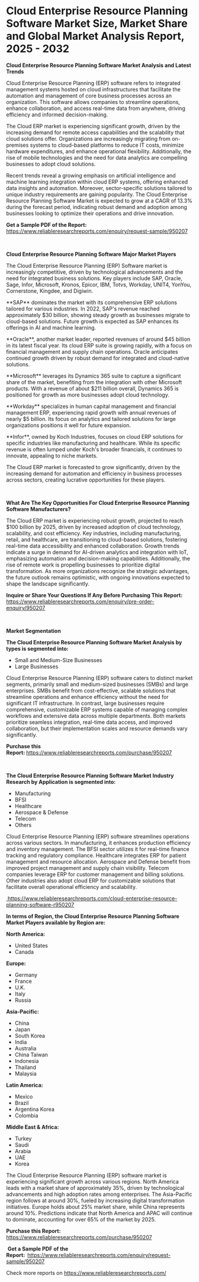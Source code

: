 <p><h1>Cloud Enterprise Resource Planning Software Market Size, Market Share and Global Market Analysis Report, 2025 - 2032</h1></p><p><strong>Cloud Enterprise Resource Planning Software Market Analysis and Latest Trends</strong></p>
<p><p>Cloud Enterprise Resource Planning (ERP) software refers to integrated management systems hosted on cloud infrastructures that facilitate the automation and management of core business processes across an organization. This software allows companies to streamline operations, enhance collaboration, and access real-time data from anywhere, driving efficiency and informed decision-making.</p><p>The Cloud ERP market is experiencing significant growth, driven by the increasing demand for remote access capabilities and the scalability that cloud solutions offer. Organizations are increasingly migrating from on-premises systems to cloud-based platforms to reduce IT costs, minimize hardware expenditures, and enhance operational flexibility. Additionally, the rise of mobile technologies and the need for data analytics are compelling businesses to adopt cloud solutions.</p><p>Recent trends reveal a growing emphasis on artificial intelligence and machine learning integration within cloud ERP systems, offering enhanced data insights and automation. Moreover, sector-specific solutions tailored to unique industry requirements are gaining popularity. The Cloud Enterprise Resource Planning Software Market is expected to grow at a CAGR of 13.3% during the forecast period, indicating robust demand and adoption among businesses looking to optimize their operations and drive innovation.</p></p>
<p><strong>Get a Sample PDF of the Report:&nbsp;</strong> <a href="https://www.reliableresearchreports.com/enquiry/request-sample/950207?utm_campaign=3111&utm_medium=2&utm_source=Github&utm_content=ia&utm_term=07032025&utm_id=cloud-enterprise-resource-planning-software">https://www.reliableresearchreports.com/enquiry/request-sample/950207</a></p>
<p>&nbsp;</p>
<p><strong>Cloud Enterprise Resource Planning Software Major Market Players</strong></p>
<p><p>The Cloud Enterprise Resource Planning (ERP) Software market is increasingly competitive, driven by technological advancements and the need for integrated business solutions. Key players include SAP, Oracle, Sage, Infor, Microsoft, Kronos, Epicor, IBM, Totvs, Workday, UNIT4, YonYou, Cornerstone, Kingdee, and Digiwin.</p><p>**SAP** dominates the market with its comprehensive ERP solutions tailored for various industries. In 2022, SAP's revenue reached approximately $30 billion, showing steady growth as businesses migrate to cloud-based solutions. Future growth is expected as SAP enhances its offerings in AI and machine learning.</p><p>**Oracle**, another market leader, reported revenues of around $45 billion in its latest fiscal year. Its cloud ERP suite is growing rapidly, with a focus on financial management and supply chain operations. Oracle anticipates continued growth driven by robust demand for integrated and cloud-native solutions.</p><p>**Microsoft** leverages its Dynamics 365 suite to capture a significant share of the market, benefiting from the integration with other Microsoft products. With a revenue of about $211 billion overall, Dynamics 365 is positioned for growth as more businesses adopt cloud technology.</p><p>**Workday** specializes in human capital management and financial management ERP, experiencing rapid growth with annual revenues of nearly $5 billion. Its focus on analytics and tailored solutions for large organizations positions it well for future expansion.</p><p>**Infor**, owned by Koch Industries, focuses on cloud ERP solutions for specific industries like manufacturing and healthcare. While its specific revenue is often lumped under Koch's broader financials, it continues to innovate, appealing to niche markets.</p><p>The Cloud ERP market is forecasted to grow significantly, driven by the increasing demand for automation and efficiency in business processes across sectors, creating lucrative opportunities for these players.</p></p>
<p>&nbsp;</p>
<p><strong>What Are The Key Opportunities For Cloud Enterprise Resource Planning Software Manufacturers?</strong></p>
<p><p>The Cloud ERP market is experiencing robust growth, projected to reach $100 billion by 2025, driven by increased adoption of cloud technology, scalability, and cost efficiency. Key industries, including manufacturing, retail, and healthcare, are transitioning to cloud-based solutions, fostering real-time data accessibility and enhanced collaboration. Growth trends indicate a surge in demand for AI-driven analytics and integration with IoT, emphasizing automation and decision-making capabilities. Additionally, the rise of remote work is propelling businesses to prioritize digital transformation. As more organizations recognize the strategic advantages, the future outlook remains optimistic, with ongoing innovations expected to shape the landscape significantly.</p></p>
<p><strong>Inquire or Share Your Questions If Any Before Purchasing This Report:</strong> <a href="https://www.reliableresearchreports.com/enquiry/pre-order-enquiry/950207?utm_campaign=3111&utm_medium=2&utm_source=Github&utm_content=ia&utm_term=07032025&utm_id=cloud-enterprise-resource-planning-software">https://www.reliableresearchreports.com/enquiry/pre-order-enquiry/950207</a></p>
<p>&nbsp;</p>
<p><strong>Market Segmentation</strong></p>
<p><strong>The Cloud Enterprise Resource Planning Software Market Analysis by types is segmented into:</strong></p>
<p><ul><li>Small and Medium-Size Businesses</li><li>Large Businesses</li></ul></p>
<p><p>Cloud Enterprise Resource Planning (ERP) software caters to distinct market segments, primarily small and medium-sized businesses (SMBs) and large enterprises. SMBs benefit from cost-effective, scalable solutions that streamline operations and enhance efficiency without the need for significant IT infrastructure. In contrast, large businesses require comprehensive, customizable ERP systems capable of managing complex workflows and extensive data across multiple departments. Both markets prioritize seamless integration, real-time data access, and improved collaboration, but their implementation scales and resource demands vary significantly.</p></p>
<p><strong>Purchase this Report:&nbsp;</strong><a href="https://www.reliableresearchreports.com/purchase/950207?utm_campaign=3111&utm_medium=2&utm_source=Github&utm_content=ia&utm_term=07032025&utm_id=cloud-enterprise-resource-planning-software">https://www.reliableresearchreports.com/purchase/950207</a></p>
<p>&nbsp;</p>
<p><strong>The Cloud Enterprise Resource Planning Software Market Industry Research by Application is segmented into:</strong></p>
<p><ul><li>Manufacturing</li><li>BFSI</li><li>Healthcare</li><li>Aerospace & Defense</li><li>Telecom</li><li>Others</li></ul></p>
<p><p>Cloud Enterprise Resource Planning (ERP) software streamlines operations across various sectors. In manufacturing, it enhances production efficiency and inventory management. The BFSI sector utilizes it for real-time finance tracking and regulatory compliance. Healthcare integrates ERP for patient management and resource allocation. Aerospace and Defense benefit from improved project management and supply chain visibility. Telecom companies leverage ERP for customer management and billing solutions. Other industries also adopt cloud ERP for customizable solutions that facilitate overall operational efficiency and scalability.</p></p>
<p><a href="https://www.reliableresearchreports.com/cloud-enterprise-resource-planning-software-r950207?utm_campaign=3111&utm_medium=2&utm_source=Github&utm_content=ia&utm_term=07032025&utm_id=cloud-enterprise-resource-planning-software">&nbsp;https://www.reliableresearchreports.com/cloud-enterprise-resource-planning-software-r950207</a></p>
<p><strong>In terms of Region, the Cloud Enterprise Resource Planning Software Market Players available by Region are:</strong></p>
<p>
    <p> <strong> North America: </strong>
        <ul>
            <li>United States</li>
            <li>Canada</li>
        </ul>
        </p> 
    <p> <strong> Europe: </strong>
        <ul>
            <li>Germany</li>
            <li>France</li>
            <li>U.K.</li>
            <li>Italy</li>
            <li>Russia</li>
        </ul>
        </p> 
    <p> <strong> Asia-Pacific: </strong>
        <ul>
            <li>China</li>
            <li>Japan</li>
            <li>South Korea</li>
            <li>India</li>
            <li>Australia</li>
            <li>China Taiwan</li>
            <li>Indonesia</li>
            <li>Thailand</li>
            <li>Malaysia</li>
        </ul>
        </p> 
    <p> <strong> Latin America: </strong>
        <ul>
            <li>Mexico</li>
            <li>Brazil</li>
            <li>Argentina Korea</li>
            <li>Colombia</li>
        </ul>
        </p> 
    <p> <strong> Middle East & Africa: </strong>
        <ul>
            <li>Turkey</li>
            <li>Saudi</li>
            <li>Arabia</li>
            <li>UAE</li>
            <li>Korea</li>
        </ul>
    </p>
    </p>
<p><p>The Cloud Enterprise Resource Planning (ERP) software market is experiencing significant growth across various regions. North America leads with a market share of approximately 35%, driven by technological advancements and high adoption rates among enterprises. The Asia-Pacific region follows at around 30%, fueled by increasing digital transformation initiatives. Europe holds about 25% market share, while China represents around 10%. Predictions indicate that North America and APAC will continue to dominate, accounting for over 65% of the market by 2025.</p></p>
<p><strong>Purchase this Report: </strong><a href="https://www.reliableresearchreports.com/purchase/950207?utm_campaign=3111&utm_medium=2&utm_source=Github&utm_content=ia&utm_term=07032025&utm_id=cloud-enterprise-resource-planning-software">https://www.reliableresearchreports.com/purchase/950207</a></p>
<p>&nbsp;<strong>Get a Sample PDF of the Report:&nbsp;&nbsp;</strong><a href="https://www.reliableresearchreports.com/enquiry/request-sample/950207?utm_campaign=3111&utm_medium=2&utm_source=Github&utm_content=ia&utm_term=07032025&utm_id=cloud-enterprise-resource-planning-software">https://www.reliableresearchreports.com/enquiry/request-sample/950207</a></p>
<p><strong></strong></p>
<p>Check more reports on <a href="https://www.reliableresearchreports.com/?utm_campaign=3111&utm_medium=2&utm_source=Github&utm_content=ia&utm_term=07032025&utm_id=cloud-enterprise-resource-planning-software">https://www.reliableresearchreports.com/</a></p>